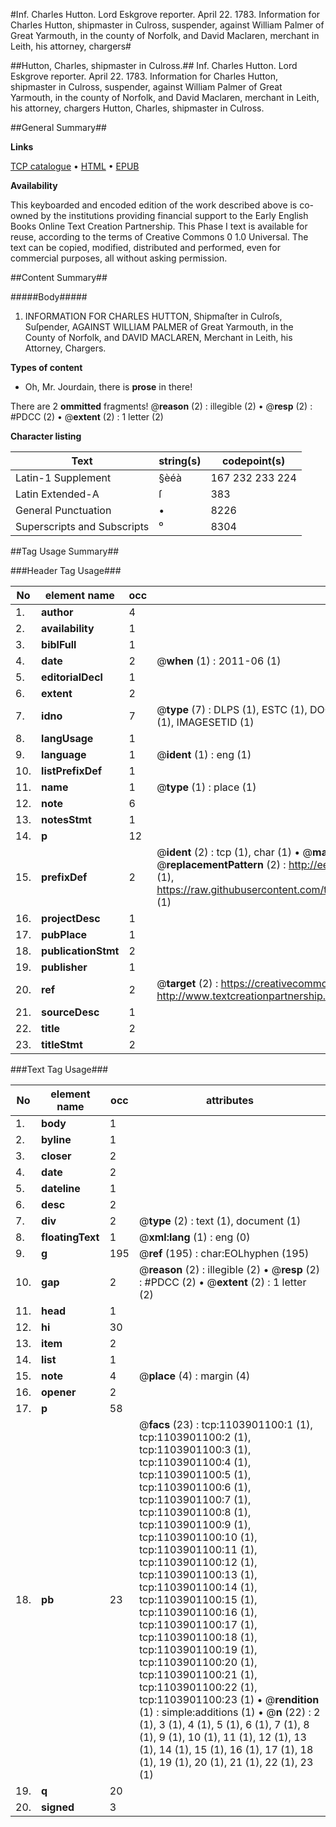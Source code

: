 #Inf. Charles Hutton. Lord Eskgrove reporter. April 22. 1783. Information for Charles Hutton, shipmaster in Culross, suspender, against William Palmer of Great Yarmouth, in the county of Norfolk, and David Maclaren, merchant in Leith, his attorney, chargers#

##Hutton, Charles, shipmaster in Culross.##
Inf. Charles Hutton. Lord Eskgrove reporter. April 22. 1783. Information for Charles Hutton, shipmaster in Culross, suspender, against William Palmer of Great Yarmouth, in the county of Norfolk, and David Maclaren, merchant in Leith, his attorney, chargers
Hutton, Charles, shipmaster in Culross.

##General Summary##

**Links**

[TCP catalogue](http://www.ota.ox.ac.uk/tcp/)  • 
[HTML](http://tei.it.ox.ac.uk/tcp/Texts-HTML/free/004/004827304.html)  • 
[EPUB](http://tei.it.ox.ac.uk/tcp/Texts-EPUB/free/004/004827304.epub)

**Availability**

This keyboarded and encoded edition of the
	       work described above is co-owned by the institutions
	       providing financial support to the Early English Books
	       Online Text Creation Partnership. This Phase I text is
	       available for reuse, according to the terms of Creative
	       Commons 0 1.0 Universal. The text can be copied,
	       modified, distributed and performed, even for
	       commercial purposes, all without asking permission.


##Content Summary##

#####Body#####

1. INFORMATION FOR CHARLES HUTTON, Shipmaſter in Culroſs, Suſpender, AGAINST WILLIAM PALMER of Great Yarmouth, in the County of Norfolk, and DAVID MACLAREN, Merchant in Leith, his Attorney, Chargers.

**Types of content**

  * Oh, Mr. Jourdain, there is **prose** in there!

There are 2 **ommitted** fragments! 
 @__reason__ (2) : illegible (2)  •  @__resp__ (2) : #PDCC (2)  •  @__extent__ (2) : 1 letter (2)

**Character listing**


|Text|string(s)|codepoint(s)|
|---|---|---|
|Latin-1 Supplement|§èéà|167 232 233 224|
|Latin Extended-A|ſ|383|
|General Punctuation|•|8226|
|Superscripts             and Subscripts|⁰|8304|

##Tag Usage Summary##

###Header Tag Usage###

|No|element name|occ|attributes|
|---|---|---|---|
|1.|__author__|4||
|2.|__availability__|1||
|3.|__biblFull__|1||
|4.|__date__|2| @__when__ (1) : 2011-06 (1)|
|5.|__editorialDecl__|1||
|6.|__extent__|2||
|7.|__idno__|7| @__type__ (7) : DLPS (1), ESTC (1), DOCNO (1), TCP (1), GALEDOCNO (1), CONTENTSET (1), IMAGESETID (1)|
|8.|__langUsage__|1||
|9.|__language__|1| @__ident__ (1) : eng (1)|
|10.|__listPrefixDef__|1||
|11.|__name__|1| @__type__ (1) : place (1)|
|12.|__note__|6||
|13.|__notesStmt__|1||
|14.|__p__|12||
|15.|__prefixDef__|2| @__ident__ (2) : tcp (1), char (1)  •  @__matchPattern__ (2) : ([0-9\-]+):([0-9IVX]+) (1), (.+) (1)  •  @__replacementPattern__ (2) : http://eebo.chadwyck.com/downloadtiff?vid=$1&page=$2 (1), https://raw.githubusercontent.com/textcreationpartnership/Texts/master/tcpchars.xml#$1 (1)|
|16.|__projectDesc__|1||
|17.|__pubPlace__|1||
|18.|__publicationStmt__|2||
|19.|__publisher__|1||
|20.|__ref__|2| @__target__ (2) : https://creativecommons.org/publicdomain/zero/1.0/ (1), http://www.textcreationpartnership.org/docs/. (1)|
|21.|__sourceDesc__|1||
|22.|__title__|2||
|23.|__titleStmt__|2||


###Text Tag Usage###

|No|element name|occ|attributes|
|---|---|---|---|
|1.|__body__|1||
|2.|__byline__|1||
|3.|__closer__|2||
|4.|__date__|2||
|5.|__dateline__|1||
|6.|__desc__|2||
|7.|__div__|2| @__type__ (2) : text (1), document (1)|
|8.|__floatingText__|1| @__xml:lang__ (1) : eng (0)|
|9.|__g__|195| @__ref__ (195) : char:EOLhyphen (195)|
|10.|__gap__|2| @__reason__ (2) : illegible (2)  •  @__resp__ (2) : #PDCC (2)  •  @__extent__ (2) : 1 letter (2)|
|11.|__head__|1||
|12.|__hi__|30||
|13.|__item__|2||
|14.|__list__|1||
|15.|__note__|4| @__place__ (4) : margin (4)|
|16.|__opener__|2||
|17.|__p__|58||
|18.|__pb__|23| @__facs__ (23) : tcp:1103901100:1 (1), tcp:1103901100:2 (1), tcp:1103901100:3 (1), tcp:1103901100:4 (1), tcp:1103901100:5 (1), tcp:1103901100:6 (1), tcp:1103901100:7 (1), tcp:1103901100:8 (1), tcp:1103901100:9 (1), tcp:1103901100:10 (1), tcp:1103901100:11 (1), tcp:1103901100:12 (1), tcp:1103901100:13 (1), tcp:1103901100:14 (1), tcp:1103901100:15 (1), tcp:1103901100:16 (1), tcp:1103901100:17 (1), tcp:1103901100:18 (1), tcp:1103901100:19 (1), tcp:1103901100:20 (1), tcp:1103901100:21 (1), tcp:1103901100:22 (1), tcp:1103901100:23 (1)  •  @__rendition__ (1) : simple:additions (1)  •  @__n__ (22) : 2 (1), 3 (1), 4 (1), 5 (1), 6 (1), 7 (1), 8 (1), 9 (1), 10 (1), 11 (1), 12 (1), 13 (1), 14 (1), 15 (1), 16 (1), 17 (1), 18 (1), 19 (1), 20 (1), 21 (1), 22 (1), 23 (1)|
|19.|__q__|20||
|20.|__signed__|3||
